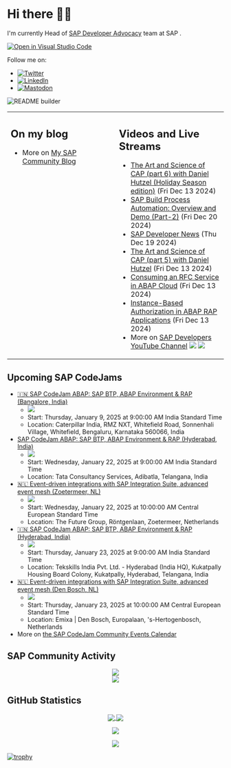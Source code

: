 
# Hi there 👋🏼

I'm currently Head of [SAP Developer Advocacy](https://developers.sap.com/developer-advocates.html) team at SAP .

[![Open in Visual Studio Code](https://img.shields.io/badge/Made%20for-VSCode-1f425f.svg)](https://github.dev/jung-thomas/jung-thomas)

Follow me on:
- <a href="https://twitter.com/thomas_jung"><img alt="Twitter" src="https://img.shields.io/badge/thomas_jung-%231DA1F2.svg?style=for-the-badge&logo=Twitter&logoColor=white"/></a>
- <a href="https://www.linkedin.com/in/thomasjungsap/"><img alt="LinkedIn" src="https://img.shields.io/badge/linkedin-%230077B5.svg?style=for-the-badge&logo=linkedin&logoColor=white"/></a>
- <a rel="me" href="https://mastodon.cloud/@thomas_jung"><img alt="Mastodon" src="https://img.shields.io/mastodon/follow/109262551990174478?domain=https%3A%2F%2Fmastodon.cloud%2F&style=social"/></a>

![README builder](https://github.com/jung-thomas/jung-thomas/workflows/README%20builder/badge.svg)

<table><tr><td valign="top" width="50%">
 
## On my blog
- More on [My SAP Community Blog](https://community.sap.com/t5/user/viewprofilepage/user-id/139)
</td>
  
<td valign="top" width="50%">
  
## Videos and Live Streams
- [The Art and Science of CAP (part 6) with Daniel Hutzel (Holiday Season edition)](https://www.youtube.com/watch?v=cZCOQpxC118) (Fri Dec 13 2024)
- [SAP Build Process Automation: Overview and Demo (Part-2)](https://www.youtube.com/watch?v=lZvG6uNleQA) (Fri Dec 20 2024)
- [SAP Developer News](https://www.youtube.com/watch?v=64gFjbU9lN0) (Thu Dec 19 2024)
- [The Art and Science of CAP (part 5) with Daniel Hutzel](https://www.youtube.com/watch?v=BpTDnYxoNXI) (Fri Dec 13 2024)
- [Consuming an RFC Service in ABAP Cloud](https://www.youtube.com/watch?v=kPP2UUQpVrY) (Fri Dec 13 2024)
- [Instance-Based Authorization in ABAP RAP Applications](https://www.youtube.com/watch?v=Kttmjs3HetM) (Fri Dec 13 2024)
- More on [SAP Developers YouTube Channel](https://www.youtube.com/channel/UCNfmelKDrvRmjYwSi9yvrMg) ![](https://img.shields.io/youtube/channel/views/UCNfmelKDrvRmjYwSi9yvrMg) ![](https://img.shields.io/youtube/channel/subscribers/UCNfmelKDrvRmjYwSi9yvrMg)
</td></tr></table>

## Upcoming SAP CodeJams
- [🇮🇳 SAP CodeJam ABAP: SAP BTP, ABAP Environment & RAP (Bangalore, India)](https://community.sap.com/t5/sap-codejam/sap-codejam-abap-sap-btp-abap-environment-amp-rap-bangalore-india/ev-p/13962441)
  - <img src="https://community.sap.com/t5/image/serverpage/image-id/201124iD5F3C59FB3FFB369/image-size/thumb?v=v2&px=150" />
  - Start: Thursday, January 9, 2025 at 9:00:00 AM India Standard Time
  - Location: Caterpillar India, RMZ NXT, Whitefield Road, Sonnenhali Village, Whitefield, Bengaluru, Karnataka 560066, India
- [SAP CodeJam ABAP: SAP BTP, ABAP Environment & RAP (Hyderabad, India)](https://community.sap.com/t5/sap-codejam/sap-codejam-abap-sap-btp-abap-environment-amp-rap-hyderabad-india/ev-p/13965324)
  - <img src="https://community.sap.com/t5/image/serverpage/image-id/202493iBDD0F8E302F5630D/image-size/thumb?v=v2&px=150" />
  - Start: Wednesday, January 22, 2025 at 9:00:00 AM India Standard Time
  - Location: Tata Consultancy Services, Adibatla, Telangana, India
- [🇳🇱 Event-driven integrations with SAP Integration Suite, advanced event mesh (Zoetermeer, NL)](https://community.sap.com/t5/sap-codejam/event-driven-integrations-with-sap-integration-suite-advanced-event-mesh/ev-p/13921794)
  - <img src="https://community.sap.com/t5/image/serverpage/image-id/105415i052CC3F6FF50A0FC/image-size/thumb?v=v2&px=150" />
  - Start: Wednesday, January 22, 2025 at 10:00:00 AM Central European Standard Time
  - Location: The Future Group, Röntgenlaan, Zoetermeer, Netherlands
- [🇮🇳 SAP CodeJam ABAP: SAP BTP, ABAP Environment & RAP (Hyderabad, India)](https://community.sap.com/t5/sap-codejam/sap-codejam-abap-sap-btp-abap-environment-amp-rap-hyderabad-india/ev-p/13962498)
  - <img src="https://community.sap.com/t5/image/serverpage/image-id/201132i697B3064AA8635C1/image-size/thumb?v=v2&px=150" />
  - Start: Thursday, January 23, 2025 at 9:00:00 AM India Standard Time
  - Location: Tekskills India Pvt. Ltd. - Hyderabad (India HQ), Kukatpally Housing Board Colony, Kukatpally, Hyderabad, Telangana, India
- [🇳🇱 Event-driven integrations with SAP Integration Suite, advanced event mesh (Den Bosch, NL)](https://community.sap.com/t5/sap-codejam/event-driven-integrations-with-sap-integration-suite-advanced-event-mesh/ev-p/13921793)
  - <img src="https://community.sap.com/t5/image/serverpage/image-id/105415i052CC3F6FF50A0FC/image-size/thumb?v=v2&px=150" />
  - Start: Thursday, January 23, 2025 at 10:00:00 AM Central European Standard Time
  - Location: Emixa | Den Bosch, Europalaan, 's-Hertogenbosch, Netherlands
- More on [the SAP CodeJam Community Events Calendar](https://groups.community.sap.com/t5/sap-codejam/eb-p/codejam-events)

## SAP Community Activity
<p align = "center">
<a href="https://community.sap.com/t5/user/viewprofilepage/user-id/139">
  <img align="center" src="https://devrel-tools-prod-scn-badges-srv.cfapps.eu10.hana.ondemand.com/activity/139" />
</a>
</br>
<a href="https://community.sap.com/t5/user/viewprofilepage/user-id/139">
  <img align="center" src="https://devrel-tools-prod-scn-badges-srv.cfapps.eu10.hana.ondemand.com/showcaseBadges/139/1570/674/384/900/390" />
</a>
</p>

## GitHub Statistics
<p align = "center">
<a href="https://github.com/anuraghazra/github-readme-stats">
  <img align="center" src="https://github-readme-stats.vercel.app/api?username=jung-thomas&count_private=true&show_icons=true&theme=dark&line_height=27" />
</a>
<a href="https://github.com/anuraghazra/github-readme-stats">
  <img align="center" src="https://github-readme-stats.vercel.app/api/top-langs/?username=jung-thomas&show_icons=true&theme=dark" />
</a>
</p>

<p align = "center">
 <img  src="https://github-readme-streak-stats.herokuapp.com/?user=jung-thomas&show_icons=true&locale=en&layout=compact&theme=dark&line_height=0" />
</p> 

<p align = "center">
 <img src="https://activity-graph.herokuapp.com/graph?username=jung-thomas&theme=redical">
</p> 

[![trophy](https://github-profile-trophy.vercel.app/?username=jung-thomas&theme=onedark)](https://github.com/ryo-ma/github-profile-trophy)


